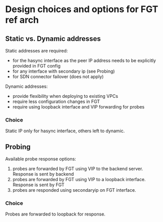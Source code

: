 # Design choices and options for FGT ref arch

## Static vs. Dynamic addresses
Static addresses are required:
- for the hasync interface as the peer IP address needs to be explicitly provided in FGT config
- for any interface with secondary ip (see Probing)
- for SDN connector failover (does not apply)

Dynamic addresses:
- provide flexibility when deploying to existing VPCs
- require less configuration changes in FGT
- require using loopback interface and VIP forwarding for probes

### Choice
Static IP only for hasync interface, others left to dynamic.


## Probing
Available probe response options:
1. probes are forwarded by FGT using VIP to the backend server. Response is sent by backend
1. probes are forwarded by FGT using VIP to a loopback interface. Response is sent by FGT
1. probes are responded using secondaryip on FGT interface.

### Choice
Probes are forwarded to loopback for response.
